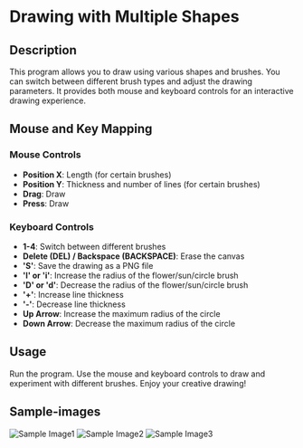 # Drawing with Multiple Shapes
## Description

This program allows you to draw using various shapes and brushes. You can switch between different brush types and adjust the drawing parameters. It provides both mouse and keyboard controls for an interactive drawing experience.

## Mouse and Key Mapping

### Mouse Controls
- **Position X**: Length (for certain brushes)
- **Position Y**: Thickness and number of lines (for certain brushes)
- **Drag**: Draw
- **Press**: Draw

### Keyboard Controls
- **1-4**: Switch between different brushes
- **Delete (DEL) / Backspace (BACKSPACE)**: Erase the canvas
- **'S'**: Save the drawing as a PNG file
- **'I' or 'i'**: Increase the radius of the flower/sun/circle brush
- **'D' or 'd'**: Decrease the radius of the flower/sun/circle brush
- **'+'**: Increase line thickness
- **'-'**: Decrease line thickness
- **Up Arrow**: Increase the maximum radius of the circle
- **Down Arrow**: Decrease the maximum radius of the circle

## Usage
Run the program.
Use the mouse and keyboard controls to draw and experiment with different brushes.
Enjoy your creative drawing!

## Sample-images
![Sample Image1](https://www.dropbox.com/scl/fi/nl4cd7gh0i1qlujr89zx7/image_202391820645.png?rlkey=z5c127cymxdcwzbecdq9hnjyk&dl=1)
![Sample Image2](https://www.dropbox.com/scl/fi/rt50jxijgfymgo19nbbpa/image_2023918204213.png?rlkey=3vrx2df6oom3iqmdct5265pgr&dl=1)
![Sample Image3](https://www.dropbox.com/scl/fi/oheser830hc4t1dpk7x1q/image_2023918215426.png?rlkey=3xtyg02yl89xuh4n1nyn77l05&dl=1)




